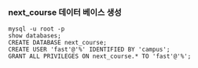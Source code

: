 ### next_course 데이터 베이스 생성
```
mysql -u root -p
show databases;
CREATE DATABASE next_course;
CREATE USER 'fast'@'%' IDENTIFIED BY 'campus';
GRANT ALL PRIVILEGES ON next_course.* TO 'fast'@'%';
```